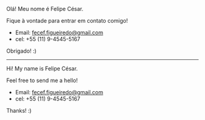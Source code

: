 Olá! Meu nome é Felipe César.

Fique à vontade para entrar em contato comigo!
- Email: fecef.figueiredo@gmail.com
- cel: +55 (11) 9-4545-5167

Obrigado! :)

---------------------------------------------------------------------------------------------------------------------------

Hi! My name is Felipe César.

Feel free to send me a hello!
- Email: fecef.figueiredo@gmail.com
- cel: +55 (11) 9-4545-5167

Thanks! :)
